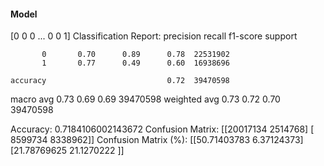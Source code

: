 #### Model
[0 0 0 ... 0 0 1]
Classification Report:
              precision    recall  f1-score   support

           0       0.70      0.89      0.78  22531902
           1       0.77      0.49      0.60  16938696

    accuracy                           0.72  39470598
   macro avg       0.73      0.69      0.69  39470598
weighted avg       0.73      0.72      0.70  39470598

Accuracy: 0.7184106002143672
Confusion Matrix:
[[20017134  2514768]
 [ 8599734  8338962]]
Confusion Matrix (%):
[[50.71403783  6.37124373]
 [21.78769625 21.1270222 ]]
